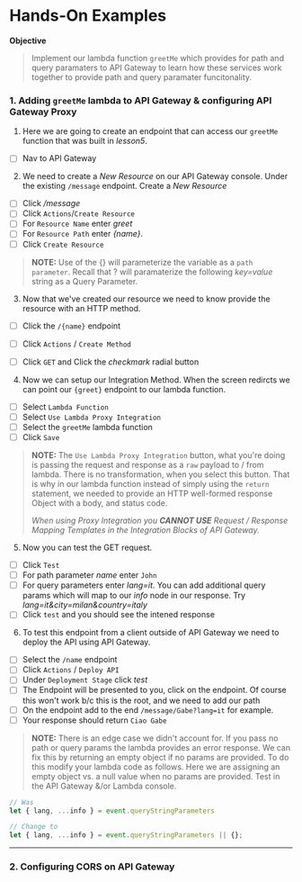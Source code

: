 # Hands-On Examples 

**Objective**
> Implement our lambda function `greetMe` which provides for path and query paramaters to API Gateway to learn how these services work together to provide path and query paramater funcitonality. 

### 1. Adding `greetMe` lambda to API Gateway & configuring API Gateway Proxy

1. Here we are going to create an endpoint that can access our `greetMe` function that was built in _lesson5_. 
- [ ] Nav to API Gateway

2. We need to create a _New Resource_ on our API Gateway console. Under the existing `/message` endpoint. Create a _New Resource_ 
- [ ] Click _/message_
- [ ] Click `Actions`/`Create Resource`
- [ ] For `Resource Name` enter _greet_
- [ ] For `Resource Path` enter _{name}_. 
- [ ] Click `Create Resource`

>**NOTE:** Use of the {} will parameterize the variable as a `path parameter`. Recall that ? will paramaterize the following _key=value_ string as a Query Parameter.

3. Now that we've created our resource we need to know provide the resource with an HTTP method. 

- [ ] Click the `/{name}` endpoint 
- [ ] Click `Actions` / `Create Method`
- [ ] Click `GET` and Click the _checkmark_ radial button


4. Now we can setup our Integration Method. When the screen redircts we can point our `{greet}` endpoint to our lambda function. 

- [ ] Select `Lambda Function`
- [ ] Select `Use Lambda Proxy Integration`
- [ ] Select the `greetMe` lambda function 
- [ ] Click `Save`

> **NOTE:** The `Use Lambda Proxy Integration` button, what you're doing is passing the request and response as a `raw` payload to / from lambda. There is no transformation, when you select this button. That is why in our lambda function instead of simply using the `return` statement, we needed to provide an HTTP well-formed response Object with a body, and status code. 
>
>_When using Proxy Integration you **CANNOT USE** Request / Response Mapping Templates in the Integration Blocks of API Gateway._

5. Now you can test the GET request. 

- [ ] Click `Test`
- [ ] For path parameter _name_ enter `John`
- [ ] For query parameters enter _lang=it_. You can add additional query params which will map to our _info_ node in our response. Try _lang=it&city=milan&country=italy_
- [ ] Click `test` and you should see the intened response

6. To test this endpoint from a client outside of API Gateway we need to deploy the API using API Gateway. 

- [ ] Select the `/name` endpoint
- [ ] Click `Actions` / `Deploy API`
- [ ] Under `Deployment Stage` click _test_
- [ ] The Endpoint will be presented to you, click on the endpoint. Of course this won't work b/c this is the root, and we need to add our path
- [ ] On the endpoint add to the end `/message/Gabe?lang=it` for example. 
- [ ] Your response should return `Ciao Gabe`

>**NOTE:** There is an edge case we didn't account for. If you pass no path or query params the lambda provides an error response. We can fix this by returning an empty object if no params are provided. To do this modify your lambda code as follows. Here we are assigning an empty object vs. a null value when no params are provided. Test in the API Gateway &/or Lambda console. 

```javascript 
// Was
let { lang, ...info } = event.queryStringParameters

// Change to 
let { lang, ...info } = event.queryStringParameters || {};
```

---------

### 2. Configuring CORS on API Gateway

